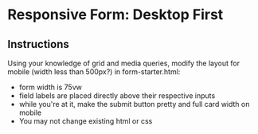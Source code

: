 # Responsive Form: Desktop First
## Instructions
Using your knowledge of grid and media queries, modify the layout for mobile (width less than 500px?) in form-starter.html:
- form width is 75vw
- field labels are placed directly above their respective inputs
- while you're at it, make the submit button pretty and full card width on mobile
- You may not change existing html or css
